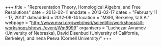 +++
title = "Representation Theory, Homological Algebra, and Free Resolutions"
date = 2013-02-11
enddate = 2013-02-17
dates = "February 11 - 17, 2013"
dateadded = 2012-09-14
location = "MSRI, Berkeley, U.S.A."
webpage = "http://www.msri.org/web/msri/scientific/workshops/all-workshops/show/-/event/Wm8999"
organisers = "Luchezar Avramov (University of Nebraska), David Eisenbud (University of California, Berkeley), and Irena Peeva (Cornell University)"
+++
